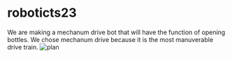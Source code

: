 # roboticts23

We are making a mechanum drive bot that will have the function of opening bottles. We chose mechanum drive because it is the most manuverable drive train.
![plan](https://github.com/Jaredkettle/roboticts23/blob/main/images/plan01.jpeg?raw=true)

